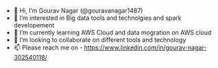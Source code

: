 - 👋 Hi, I’m Gourav Nagar (@gouravanagar1487)
- 👀 I’m interested in Big data tools and technolgies and spark developement 
- 🌱 I’m currently learning AWS Cloud and data mogration on AWS cloud
- 💞️ I’m looking to collaborate on different tools and technology
- 📫 Please reach me on - https://www.linkedin.com/in/gourav-nagar-302540118/

<!---
gouravanagar1487/gouravanagar1487 is a ✨ special ✨ repository because its `README.md` (this file) appears on your GitHub profile.
You can click the Preview link to take a look at your changes.
--->
